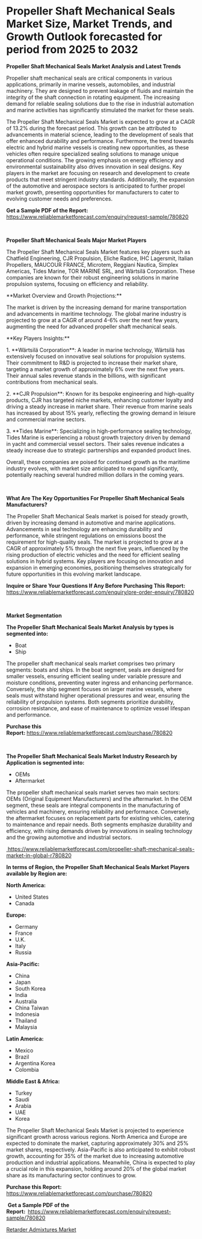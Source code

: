 <p><h1>Propeller Shaft Mechanical Seals Market Size, Market Trends, and Growth Outlook forecasted for period from 2025 to 2032</h1></p><p><strong>Propeller Shaft Mechanical Seals Market Analysis and Latest Trends</strong></p>
<p><p>Propeller shaft mechanical seals are critical components in various applications, primarily in marine vessels, automobiles, and industrial machinery. They are designed to prevent leakage of fluids and maintain the integrity of the shaft connection in rotating equipment. The increasing demand for reliable sealing solutions due to the rise in industrial automation and marine activities has significantly stimulated the market for these seals.</p><p>The Propeller Shaft Mechanical Seals Market is expected to grow at a CAGR of 13.2% during the forecast period. This growth can be attributed to advancements in material science, leading to the development of seals that offer enhanced durability and performance. Furthermore, the trend towards electric and hybrid marine vessels is creating new opportunities, as these vehicles often require specialized sealing solutions to manage unique operational conditions. The growing emphasis on energy efficiency and environmental sustainability also drives innovation in seal designs. Key players in the market are focusing on research and development to create products that meet stringent industry standards. Additionally, the expansion of the automotive and aerospace sectors is anticipated to further propel market growth, presenting opportunities for manufacturers to cater to evolving customer needs and preferences.</p></p>
<p><strong>Get a Sample PDF of the Report:&nbsp;</strong> <a href="https://www.reliablemarketforecast.com/enquiry/request-sample/780820?utm_campaign=3539&utm_medium=2&utm_source=Github&utm_content=ia&utm_term=26032025&utm_id=propeller-shaft-mechanical-seals">https://www.reliablemarketforecast.com/enquiry/request-sample/780820</a></p>
<p>&nbsp;</p>
<p><strong>Propeller Shaft Mechanical Seals Major Market Players</strong></p>
<p><p>The Propeller Shaft Mechanical Seals Market features key players such as Chatfield Engineering, CJR Propulsion, Eliche Radice, IHC Lagersmit, Italian Propellers, MAUCOUR FRANCE, Microtem, Reggiani Nautica, Simplex Americas, Tides Marine, TOR MARINE SRL, and Wärtsilä Corporation. These companies are known for their robust engineering solutions in marine propulsion systems, focusing on efficiency and reliability.</p><p>**Market Overview and Growth Projections:**</p><p>The market is driven by the increasing demand for marine transportation and advancements in maritime technology. The global marine industry is projected to grow at a CAGR of around 4-6% over the next few years, augmenting the need for advanced propeller shaft mechanical seals.</p><p>**Key Players Insights:**</p><p>1. **Wärtsilä Corporation**: A leader in marine technology, Wärtsilä has extensively focused on innovative seal solutions for propulsion systems. Their commitment to R&D is projected to increase their market share, targeting a market growth of approximately 6% over the next five years. Their annual sales revenue stands in the billions, with significant contributions from mechanical seals.</p><p>2. **CJR Propulsion**: Known for its bespoke engineering and high-quality products, CJR has targeted niche markets, enhancing customer loyalty and driving a steady increase in market share. Their revenue from marine seals has increased by about 15% yearly, reflecting the growing demand in leisure and commercial marine sectors.</p><p>3. **Tides Marine**: Specializing in high-performance sealing technology, Tides Marine is experiencing a robust growth trajectory driven by demand in yacht and commercial vessel sectors. Their sales revenue indicates a steady increase due to strategic partnerships and expanded product lines.</p><p>Overall, these companies are poised for continued growth as the maritime industry evolves, with market size anticipated to expand significantly, potentially reaching several hundred million dollars in the coming years.</p></p>
<p>&nbsp;</p>
<p><strong>What Are The Key Opportunities For Propeller Shaft Mechanical Seals Manufacturers?</strong></p>
<p><p>The Propeller Shaft Mechanical Seals market is poised for steady growth, driven by increasing demand in automotive and marine applications. Advancements in seal technology are enhancing durability and performance, while stringent regulations on emissions boost the requirement for high-quality seals. The market is projected to grow at a CAGR of approximately 5% through the next five years, influenced by the rising production of electric vehicles and the need for efficient sealing solutions in hybrid systems. Key players are focusing on innovation and expansion in emerging economies, positioning themselves strategically for future opportunities in this evolving market landscape.</p></p>
<p><strong>Inquire or Share Your Questions If Any Before Purchasing This Report:</strong> <a href="https://www.reliablemarketforecast.com/enquiry/pre-order-enquiry/780820?utm_campaign=3539&utm_medium=2&utm_source=Github&utm_content=ia&utm_term=26032025&utm_id=propeller-shaft-mechanical-seals">https://www.reliablemarketforecast.com/enquiry/pre-order-enquiry/780820</a></p>
<p>&nbsp;</p>
<p><strong>Market Segmentation</strong></p>
<p><strong>The Propeller Shaft Mechanical Seals Market Analysis by types is segmented into:</strong></p>
<p><ul><li>Boat</li><li>Ship</li></ul></p>
<p><p>The propeller shaft mechanical seals market comprises two primary segments: boats and ships. In the boat segment, seals are designed for smaller vessels, ensuring efficient sealing under variable pressure and moisture conditions, preventing water ingress and enhancing performance. Conversely, the ship segment focuses on larger marine vessels, where seals must withstand higher operational pressures and wear, ensuring the reliability of propulsion systems. Both segments prioritize durability, corrosion resistance, and ease of maintenance to optimize vessel lifespan and performance.</p></p>
<p><strong>Purchase this Report:&nbsp;</strong><a href="https://www.reliablemarketforecast.com/purchase/780820?utm_campaign=3539&utm_medium=2&utm_source=Github&utm_content=ia&utm_term=26032025&utm_id=propeller-shaft-mechanical-seals">https://www.reliablemarketforecast.com/purchase/780820</a></p>
<p>&nbsp;</p>
<p><strong>The Propeller Shaft Mechanical Seals Market Industry Research by Application is segmented into:</strong></p>
<p><ul><li>OEMs</li><li>Aftermarket</li></ul></p>
<p><p>The propeller shaft mechanical seals market serves two main sectors: OEMs (Original Equipment Manufacturers) and the aftermarket. In the OEM segment, these seals are integral components in the manufacturing of vehicles and machinery, ensuring reliability and performance. Conversely, the aftermarket focuses on replacement parts for existing vehicles, catering to maintenance and repair needs. Both segments emphasize durability and efficiency, with rising demands driven by innovations in sealing technology and the growing automotive and industrial sectors.</p></p>
<p><a href="https://www.reliablemarketforecast.com/propeller-shaft-mechanical-seals-market-in-global-r780820?utm_campaign=3539&utm_medium=2&utm_source=Github&utm_content=ia&utm_term=26032025&utm_id=propeller-shaft-mechanical-seals">&nbsp;https://www.reliablemarketforecast.com/propeller-shaft-mechanical-seals-market-in-global-r780820</a></p>
<p><strong>In terms of Region, the Propeller Shaft Mechanical Seals Market Players available by Region are:</strong></p>
<p>
    <p> <strong> North America: </strong>
        <ul>
            <li>United States</li>
            <li>Canada</li>
        </ul>
        </p> 
    <p> <strong> Europe: </strong>
        <ul>
            <li>Germany</li>
            <li>France</li>
            <li>U.K.</li>
            <li>Italy</li>
            <li>Russia</li>
        </ul>
        </p> 
    <p> <strong> Asia-Pacific: </strong>
        <ul>
            <li>China</li>
            <li>Japan</li>
            <li>South Korea</li>
            <li>India</li>
            <li>Australia</li>
            <li>China Taiwan</li>
            <li>Indonesia</li>
            <li>Thailand</li>
            <li>Malaysia</li>
        </ul>
        </p> 
    <p> <strong> Latin America: </strong>
        <ul>
            <li>Mexico</li>
            <li>Brazil</li>
            <li>Argentina Korea</li>
            <li>Colombia</li>
        </ul>
        </p> 
    <p> <strong> Middle East & Africa: </strong>
        <ul>
            <li>Turkey</li>
            <li>Saudi</li>
            <li>Arabia</li>
            <li>UAE</li>
            <li>Korea</li>
        </ul>
    </p>
    </p>
<p><p>The Propeller Shaft Mechanical Seals Market is projected to experience significant growth across various regions. North America and Europe are expected to dominate the market, capturing approximately 30% and 25% market shares, respectively. Asia-Pacific is also anticipated to exhibit robust growth, accounting for 35% of the market due to increasing automotive production and industrial applications. Meanwhile, China is expected to play a crucial role in this expansion, holding around 20% of the global market share as its manufacturing sector continues to grow.</p></p>
<p><strong>Purchase this Report: </strong><a href="https://www.reliablemarketforecast.com/purchase/780820?utm_campaign=3539&utm_medium=2&utm_source=Github&utm_content=ia&utm_term=26032025&utm_id=propeller-shaft-mechanical-seals">https://www.reliablemarketforecast.com/purchase/780820</a></p>
<p>&nbsp;<strong>Get a Sample PDF of the Report:&nbsp;&nbsp;</strong><a href="https://www.reliablemarketforecast.com/enquiry/request-sample/780820?utm_campaign=3539&utm_medium=2&utm_source=Github&utm_content=ia&utm_term=26032025&utm_id=propeller-shaft-mechanical-seals">https://www.reliablemarketforecast.com/enquiry/request-sample/780820</a></p>
<p><strong></strong></p>
<p><p><a href="https://github.com/groszsaoudrd/Market-Research-Report-List-1/blob/main/retarder-admixtures-market.md?utm_campaign=3539&utm_medium=2&utm_source=Github&utm_content=ia&utm_term=26032025&utm_id=propeller-shaft-mechanical-seals">Retarder Admixtures Market</a></p></p>